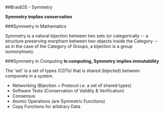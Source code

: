 ##BraidOS - Symmetry

**Symmetry implies conservation**

###Symmetry in Mathematics

Symmetry is a natural bijection between two sets (or categorically -- a structure preserving morphism between two objects inside the Category -- as in the case of the Category of Groups, a bijection is a group isomorphism).



###Symmetry in Computing
**In computing, Symmetry implies immutability**

The 'set' is a set of types (CDTs) that is shared (bijected) between componets in a system.

- Networking (Bijection = Protocol i.e. a set of shared types)
- Software Tests (Conservation of Validity & Verification)
- Consensus
- Atomic Operations (are Symmetric Functions)
- Copy Functions for arbitrary Data





